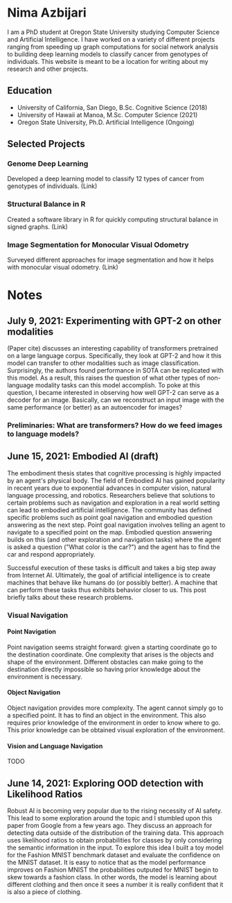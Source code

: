 # Nima Azbijari

I am a PhD student at Oregon State University studying Computer Science and Artificial Intelligence. I have worked on a variety of different projects ranging from speeding up graph computations for social network analysis to building deep learning models to classify cancer from genotypes of individuals. This website is meant to be a location for writing about my research and other projects.

## Education
- University of California, San Diego, B.Sc. Cognitive Science (2018)
- University of Hawaii at Manoa, M.Sc. Computer Science (2021)
- Oregon State University, Ph.D. Artificial Intelligence (Ongoing)

## Selected Projects
### Genome Deep Learning
Developed a deep learning model to classify 12 types of cancer from genotypes of individuals. (Link)

### Structural Balance in R
Created a software library in R for quickly computing structural balance in signed graphs. (Link)

### Image Segmentation for Monocular Visual Odometry
Surveyed different approaches for image segmentation and how it helps with monocular visual odometry. (Link)

# Notes
## July 9, 2021: Experimenting with GPT-2 on other modalities
(Paper cite) discusses an interesting capability of transformers pretrained on a large language corpus. Specifically, they look at GPT-2 and how it this model can transfer to other modalities such as image classification. Surprisingly, the authors found performance in SOTA can be replicated with this model. As a result, this raises the question of what other types of non-language modality tasks can this model accomplish. To poke at this question, I became interested in observing how well GPT-2 can serve as a decoder for an image. Basically, can we reconstruct an input image with the same performance (or better) as an autoencoder for images?

### Preliminaries: What are transformers? How do we feed images to language models?

## June 15, 2021: Embodied AI (draft)
The embodiment thesis states that cognitive processing is highly impacted by an agent's physical body. The field of Embodied AI has gained popularity in recent years due to exponential advances in computer vision, natural language processing, and robotics. Researchers believe that solutions to certain problems such as navigation and exploration in a real world setting can lead to embodied artificial intelligence. The community has defined specific problems such as point goal navigation and embodied question answering as the next step. Point goal navigation involves telling an agent to navigate to a specified point on the map. Embodied question answering builds on this (and other exploration and navigation tasks) where the agent is asked a question ("What color is the car?") and the agent has to find the car and respond appropriately. 

Successful execution of these tasks is difficult and takes a big step away from Internet AI. Ultimately, the goal of artificial intelligence is to create machines that behave like humans do (or possibly better). A machine that can perform these tasks thus exhibits behavior closer to us. This post briefly talks about these research problems.

### Visual Navigation
#### Point Navigation
Point navigation seems straight forward: given a starting coordinate go to the destination coordinate. One complexity that arises is the objects and shape of the environment. Different obstacles can make going to the destination directly impossible so having prior knowledge about the environment is necessary.

#### Object Navigation
Object navigation provides more complexity. The agent cannot simply go to a specified point. It has to find an object in the environment. This also requires prior knowledge of the environment in order to know where to go. This prior knowledge can be obtained visual exploration of the environment.

#### Vision and Language Navigation
TODO




## June 14, 2021: Exploring OOD detection with Likelihood Ratios
Robust AI is becoming very popular due to the rising necessity of AI safety. This lead to some exploration around the topic and I stumbled upon this paper from Google from a few years ago. They discuss an approach for detecting data outside of the distribution of the training data. This approach uses likelihood ratios to obtain probabilities for classes by only considering the semantic information in the input. To explore this idea I built a toy model for the Fashion MNIST benchmark dataset and evaluate the confidence on the MNIST dataset. It is easy to notice that as the model performance improves on Fashion MNIST the probabilities outputed for MNIST begin to skew towards a fashion class. In other words, the model is learning about different clothing and then once it sees a number it is really confident that it is also a piece of clothing. 



